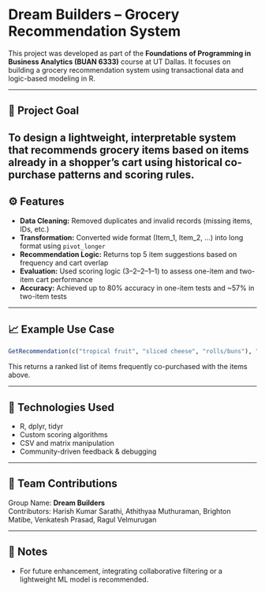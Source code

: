 # Dream Builders – Grocery Recommendation System

This project was developed as part of the **Foundations of Programming in Business Analytics (BUAN 6333)** course at UT Dallas. It focuses on building a grocery recommendation system using transactional data and logic-based modeling in R.

---

## 🧠 Project Goal

To design a lightweight, interpretable system that recommends grocery items based on items already in a shopper’s cart using historical co-purchase patterns and scoring rules.
-

## ⚙️ Features

- **Data Cleaning:** Removed duplicates and invalid records (missing items, IDs, etc.)
- **Transformation:** Converted wide format (Item_1, Item_2, ...) into long format using `pivot_longer`
- **Recommendation Logic:** Returns top 5 item suggestions based on frequency and cart overlap
- **Evaluation:** Used scoring logic (3–2–2–1–1) to assess one-item and two-item cart performance
- **Accuracy:** Achieved up to 80% accuracy in one-item tests and ~57% in two-item tests

---

## 📈 Example Use Case

```r
GetRecommendation(c("tropical fruit", "sliced cheese", "rolls/buns"), "Friday", "2023-07-21")
```
This returns a ranked list of items frequently co-purchased with the items above.

---

## 📌 Technologies Used

- R, dplyr, tidyr
- Custom scoring algorithms
- CSV and matrix manipulation
- Community-driven feedback & debugging

---

## 🤝 Team Contributions

Group Name: **Dream Builders**  
Contributors: Harish Kumar Sarathi, Athithyaa Muthuraman, Brighton Matibe, Venkatesh Prasad, Ragul Velmurugan

---

## 📄 Notes

- For future enhancement, integrating collaborative filtering or a lightweight ML model is recommended.

